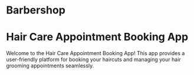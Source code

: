 # Barbershop
<!DOCTYPE html>
<html>
<head>
</head>
<body>
  <h1>Hair Care Appointment Booking App</h1>
  <p>Welcome to the Hair Care Appointment Booking App! This app provides a user-friendly platform for booking your haircuts and managing your hair grooming appointments seamlessly.</p>
  
  <!-- Add more content here -->
</body>
</html>
